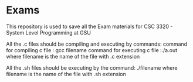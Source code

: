 # Exams
This repository is used to save all the Exam materials for CSC 3320 - System Level Programming at GSU

All the .c files should be compiling and executing by commands:
command for compiling c file : gcc filename
command for executing c file :./a.out
where filename is the name of the file with .c extension

All the .sh files should be executing by the command:
./filename
where filename is the name of the file with .sh extension
